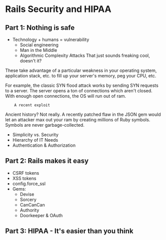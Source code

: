 # Rails Security and HIPAA

## Part 1: Nothing is safe

- Technology + humans = vulnerability
    + Social engineering
    + Man in the Middle
    + Algorithmic Complexity Attacks
    That just sounds freaking cool, doesn't it?

These take advantage of a particular weakness in your operating system, application stack, etc. to fill up your server's memory, peg your CPU, etc.

For example, the classic SYN flood attack works by sending SYN requests to a server. The server opens a ton of connections which aren't closed. With enough open connections, the OS will run out of ram.

        A recent exploit
Ancient history? Not really. A recently patched flaw in the JSON gem would let an attacker max out your ram by creating millions of Ruby symbols. Symbols are never garbage-collected.
- Simplicity vs. Security
- Hierarchy of IT Needs
- Authentication & Authorization

## Part 2: Rails makes it easy

- CSRF tokens
- XSS tokens
- config.force_ssl
- Gems:
    + Devise
    + Sorcery
    + CanCanCan
    + Authority
    + Doorkeeper & OAuth

## Part 3: HIPAA - It's easier than you think